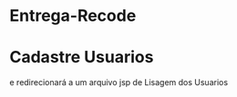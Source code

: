 # Entrega-Recode
# Cadastre Usuarios
<p>e redirecionará a um arquivo jsp de Lisagem dos Usuarios</p>
